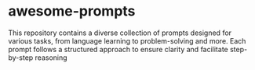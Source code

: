 # awesome-prompts
This repository contains a diverse collection of prompts designed for various tasks, from language learning to problem-solving and more. Each prompt follows a structured approach to ensure clarity and facilitate step-by-step reasoning
